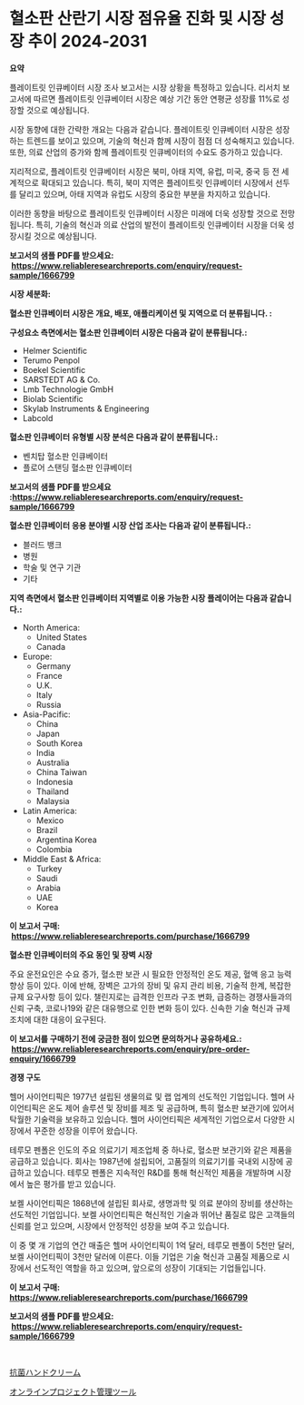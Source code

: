 <p><h1>혈소판 산란기 시장 점유율 진화 및 시장 성장 추이 2024-2031</h1></p><p><strong>요약</strong></p>
<p><p>플레이트릿 인큐베이터 시장 조사 보고서는 시장 상황을 특정하고 있습니다. 리서치 보고서에 따르면 플레이트릿 인큐베이터 시장은 예상 기간 동안 연평균 성장률 11%로 성장할 것으로 예상됩니다. </p><p>시장 동향에 대한 간략한 개요는 다음과 같습니다. 플레이트릿 인큐베이터 시장은 성장하는 트렌드를 보이고 있으며, 기술의 혁신과 함께 시장이 점점 더 성숙해지고 있습니다. 또한, 의료 산업의 증가와 함께 플레이트릿 인큐베이터의 수요도 증가하고 있습니다.</p><p>지리적으로, 플레이트릿 인큐베이터 시장은 북미, 아태 지역, 유럽, 미국, 중국 등 전 세계적으로 확대되고 있습니다. 특히, 북미 지역은 플레이트릿 인큐베이터 시장에서 선두를 달리고 있으며, 아태 지역과 유럽도 시장의 중요한 부분을 차지하고 있습니다.</p><p>이러한 동향을 바탕으로 플레이트릿 인큐베이터 시장은 미래에 더욱 성장할 것으로 전망됩니다. 특히, 기술의 혁신과 의료 산업의 발전이 플레이트릿 인큐베이터 시장을 더욱 성장시킬 것으로 예상됩니다.</p></p>
<p><strong>보고서의 샘플 PDF를 받으세요: &nbsp;<a href="https://www.reliableresearchreports.com/enquiry/request-sample/1666799">https://www.reliableresearchreports.com/enquiry/request-sample/1666799</a></strong></p>
<p><strong>시장 세분화:</strong></p>
<p><strong> 혈소판 인큐베이터 시장은 개요, 배포, 애플리케이션 및 지역으로 더 분류됩니다. :</strong></p>
<p><strong>구성요소 측면에서는 혈소판 인큐베이터 시장은 다음과 같이 분류됩니다.:</strong></p>
<p><ul><li>Helmer Scientific</li><li>Terumo Penpol</li><li>Boekel Scientific</li><li>SARSTEDT AG & Co.</li><li>Lmb Technologie GmbH</li><li>Biolab Scientific</li><li>Skylab Instruments & Engineering</li><li>Labcold</li></ul></p>
<p><strong> 혈소판 인큐베이터 유형별 시장 분석은 다음과 같이 분류됩니다.:</strong></p>
<p><ul><li>벤치탑 혈소판 인큐베이터</li><li>플로어 스탠딩 혈소판 인큐베이터</li></ul></p>
<p><strong>보고서의 샘플 PDF를 받으세요 :<a href="https://www.reliableresearchreports.com/enquiry/request-sample/1666799">https://www.reliableresearchreports.com/enquiry/request-sample/1666799</a></strong></p>
<p><strong> 혈소판 인큐베이터 응용 분야별 시장 산업 조사는 다음과 같이 분류됩니다.:</strong></p>
<p><ul><li>블러드 뱅크</li><li>병원</li><li>학술 및 연구 기관</li><li>기타</li></ul></p>
<p><strong>지역 측면에서 혈소판 인큐베이터 지역별로 이용 가능한 시장 플레이어는 다음과 같습니다.:</strong></p>
<p><ul>
    <li>
        North America:
        <ul>
            <li>United States</li>
            <li>Canada</li>
        </ul>
    </li>
    <li>
        Europe:
        <ul>
            <li>Germany</li>
            <li>France</li>
            <li>U.K.</li>
            <li>Italy</li>
            <li>Russia</li>
        </ul>
    </li>
    <li>
        Asia-Pacific:
        <ul>
            <li>China</li>
            <li>Japan</li>
            <li>South Korea</li>
            <li>India</li>
            <li>Australia</li>
            <li>China Taiwan</li>
            <li>Indonesia</li>
            <li>Thailand</li>
            <li>Malaysia</li>
        </ul>
    </li>
    <li>
        Latin America:
        <ul>
            <li>Mexico</li>
            <li>Brazil</li>
            <li>Argentina Korea</li>
            <li>Colombia</li>
        </ul>
    </li>
    <li>
        Middle East & Africa:
        <ul>
            <li>Turkey</li>
            <li>Saudi</li>
            <li>Arabia</li>
            <li>UAE</li>
            <li>Korea</li>
        </ul>
    </li>
    </ul></p>
<p><strong>이 보고서 구매: &nbsp;<a href="https://www.reliableresearchreports.com/purchase/1666799">https://www.reliableresearchreports.com/purchase/1666799</a></strong></p>
<p><strong>혈소판 인큐베이터의 주요 동인 및 장벽 시장</strong></p>
<p><p>주요 운전요인은 수요 증가, 혈소판 보관 시 필요한 안정적인 온도 제공, 혈액 응고 능력 향상 등이 있다. 이에 반해, 장벽은 고가의 장비 및 유지 관리 비용, 기술적 한계, 복잡한 규제 요구사항 등이 있다. 챌린지로는 급격한 인프라 구조 변화, 급증하는 경쟁사들과의 신뢰 구축, 코로나19와 같은 대유행으로 인한 변화 등이 있다. 신속한 기술 혁신과 규제 조치에 대한 대응이 요구된다.</p></p>
<p><strong>이 보고서를 구매하기 전에 궁금한 점이 있으면 문의하거나 공유하세요.: &nbsp;<a href="https://www.reliableresearchreports.com/enquiry/pre-order-enquiry/1666799">https://www.reliableresearchreports.com/enquiry/pre-order-enquiry/1666799</a></strong></p>
<p><strong>경쟁 구도</strong></p>
<p><p>헬머 사이언티픽은 1977년 설립된 생물의료 및 랩 업계의 선도적인 기업입니다. 헬머 사이언티픽은 온도 제어 솔루션 및 장비를 제조 및 공급하며, 특히 혈소판 보관기에 있어서 탁월한 기술력을 보유하고 있습니다. 헬머 사이언티픽은 세계적인 기업으로서 다양한 시장에서 꾸준한 성장을 이루어 왔습니다.</p><p>테루모 펜폴은 인도의 주요 의료기기 제조업체 중 하나로, 혈소판 보관기와 같은 제품을 공급하고 있습니다. 회사는 1987년에 설립되어, 고품질의 의료기기를 국내외 시장에 공급하고 있습니다. 테루모 펜폴은 지속적인 R&D를 통해 혁신적인 제품을 개발하며 시장에서 높은 평가를 받고 있습니다.</p><p>보켈 사이언티픽은 1868년에 설립된 회사로, 생명과학 및 의료 분야의 장비를 생산하는 선도적인 기업입니다. 보켈 사이언티픽은 혁신적인 기술과 뛰어난 품질로 많은 고객들의 신뢰를 얻고 있으며, 시장에서 안정적인 성장을 보여 주고 있습니다.</p><p>이 중 몇 개 기업의 연간 매출은 헬머 사이언티픽이 1억 달러, 테루모 펜폴이 5천만 달러, 보켈 사이언티픽이 3천만 달러에 이른다. 이들 기업은 기술 혁신과 고품질 제품으로 시장에서 선도적인 역할을 하고 있으며, 앞으로의 성장이 기대되는 기업들입니다.</p></p>
<p><strong>이 보고서 구매: &nbsp; <a href="https://www.reliableresearchreports.com/purchase/1666799">https://www.reliableresearchreports.com/purchase/1666799</a></strong></p>
<p><strong>보고서의 샘플 PDF를 받으세요: &nbsp;<a href="https://www.reliableresearchreports.com/enquiry/request-sample/1666799">https://www.reliableresearchreports.com/enquiry/request-sample/1666799</a></strong><strong></strong></p>
<p>&nbsp;</p>
<p><p><a href="https://github.com/one-cool-chick/Market-Research-Report-List-1/blob/main/395370615430.md">抗菌ハンドクリーム</a></p><p><a href="https://medium.com/@laceyzemlak1/%E3%82%AA%E3%83%B3%E3%83%A9%E3%82%A4%E3%83%B3-%E3%83%97%E3%83%AD%E3%82%B8%E3%82%A7%E3%82%AF%E3%83%88%E7%AE%A1%E7%90%86%E3%83%84%E3%83%BC%E3%83%AB%E5%B8%82%E5%A0%B4%E3%81%AE%E5%B1%95%E6%9C%9B-%E6%A5%AD%E7%95%8C%E6%A6%82%E8%A6%81%E3%81%A8%E4%BA%88%E6%B8%AC-2024%E5%B9%B4%E3%81%8B%E3%82%892031%E5%B9%B4-2751ae8766b8">オンラインプロジェクト管理ツール</a></p></p>